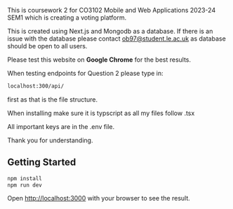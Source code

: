 This is coursework 2 for CO3102 Mobile and Web Applications 2023-24 SEM1 which is creating a voting platform.

This is created using Next.js and Mongodb as a database. If there is an issue with the database please contact ob97@student.le.ac.uk as database should be open to all users.

Please test this website on **Google Chrome** for the best results.

When testing endpoints for Question 2 please type in:

```bash
localhost:300/api/
```

first as that is the file structure.

When installing make sure it is typscript as all my files follow .tsx

All important keys are in the .env file.

Thank you for understanding.

## Getting Started

```bash
npm install
npm run dev
```

Open [http://localhost:3000](http://localhost:3000) with your browser to see the result.
